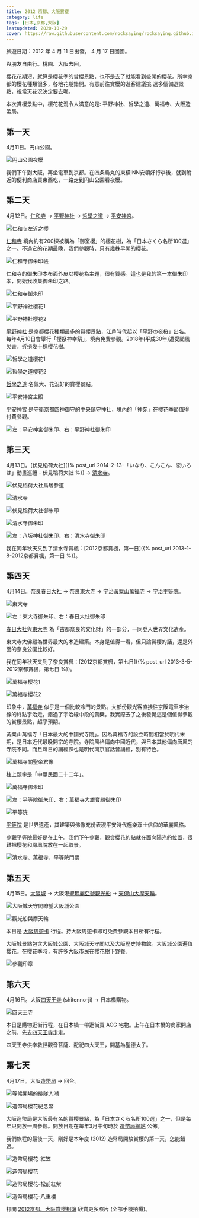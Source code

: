 ```yaml
---
title: 2012 京都、大阪賞櫻
category: life
tags: [日本,京都,大阪]
lastupdated: 2020-10-29
cover: https://raw.githubusercontent.com/rocksaying/rocksaying.github.io/master/images/2012%E4%BA%AC%E9%98%AA%E8%B3%9E%E6%AB%BB/20120414_145617.jpg
---
```


旅遊日期：2012 年 4 月 11 日出發， 4 月 17 日回國。

與朋友自由行。桃園、大阪去回。

櫻花花期短，就算是櫻花季的賞櫻景點，也不是去了就能看到盛開的櫻花。所幸京都的櫻花種類很多，各地花期錯開。有意前往賞櫻的遊客建議挑
選多個備選景點，視當天花況決定要去哪。

本次賞櫻景點中，櫻花花況令人滿意的是: 平野神社、哲學之道、萬福寺、大阪造幣局。

<!--more-->

## 第一天

4月11日。円山公園。

![円山公園夜櫻](https://raw.githubusercontent.com/rocksaying/rocksaying.github.io/master/images/2012%E4%BA%AC%E9%98%AA%E8%B3%9E%E6%AB%BB/20120411_220204.jpg)

我們下午到大阪，再坐電車到京都。在四条烏丸的東橫INN安頓好行李後，就到附近的便利商店買東西吃，一路走到円山公園看夜櫻。

## 第二天

4月12日。[仁和寺](https://zh.wikipedia.org/wiki/%E4%BB%81%E5%92%8C%E5%AF%BA) -> [平野神社](https://www.hiranojinja.com/) -> [哲學之道](https://zh.wikipedia.org/wiki/%E5%93%B2%E5%AD%A6%E4%B9%8B%E9%81%93) -> [平安神宮](http://www.heianjingu.or.jp/)。

![仁和寺左近之櫻](https://raw.githubusercontent.com/rocksaying/rocksaying.github.io/master/images/2012%E4%BA%AC%E9%98%AA%E8%B3%9E%E6%AB%BB/20120412_092315.jpg)

[仁和寺](https://zh.wikipedia.org/wiki/%E4%BB%81%E5%92%8C%E5%AF%BA) 境內約有200棵被稱為「御室櫻」的櫻花樹，為「日本さくら名所100選」之一。不過它的花期最晚，我們參觀時，只有幾株早開的櫻花。

![仁和寺御朱印帳](https://raw.githubusercontent.com/rocksaying/rocksaying.github.io/master/images/2012%E4%BA%AC%E9%98%AA%E8%B3%9E%E6%AB%BB/IMGP8071.JPG)

仁和寺的御朱印本布面外皮以櫻花為主題，很有質感。這也是我的第一本御朱印本，開始我收集御朱印之路。

![仁和寺御朱印](https://raw.githubusercontent.com/rocksaying/rocksaying.github.io/master/images/2012%E4%BA%AC%E9%98%AA%E8%B3%9E%E6%AB%BB/IMGP8074.JPG)

![平野神社櫻花1](https://raw.githubusercontent.com/rocksaying/rocksaying.github.io/master/images/2012%E4%BA%AC%E9%98%AA%E8%B3%9E%E6%AB%BB/20120412_104423.jpg)

![平野神社櫻花2](https://raw.githubusercontent.com/rocksaying/rocksaying.github.io/master/images/2012%E4%BA%AC%E9%98%AA%E8%B3%9E%E6%AB%BB/20120412_104720.jpg)

[平野神社](https://www.hiranojinja.com/) 是京都櫻花種類最多的賞櫻景點，江戶時代起以「平野の夜桜」出名。每年4月10日會舉行「櫻祭神幸祭」，境內免費參觀。2018年(平成30年)遭受颱風災害，折損幾十棵櫻花樹。

![哲學之道櫻花1](https://raw.githubusercontent.com/rocksaying/rocksaying.github.io/master/images/2012%E4%BA%AC%E9%98%AA%E8%B3%9E%E6%AB%BB/20120412_123906.jpg)

![哲學之道櫻花2](https://raw.githubusercontent.com/rocksaying/rocksaying.github.io/master/images/2012%E4%BA%AC%E9%98%AA%E8%B3%9E%E6%AB%BB/20120412_124437.jpg)

[哲學之道](https://zh.wikipedia.org/wiki/%E5%93%B2%E5%AD%A6%E4%B9%8B%E9%81%93) 名氣大、花況好的賞櫻景點。

![平安神宮主殿](https://raw.githubusercontent.com/rocksaying/rocksaying.github.io/master/images/2012%E4%BA%AC%E9%98%AA%E8%B3%9E%E6%AB%BB/20120412_145840.jpg)

[平安神宮](http://www.heianjingu.or.jp/) 是守衛京都四神御守的中央鎮守神社，境內的「神苑」在櫻花季節值得付費參觀。

![左：平安神宮御朱印、右：平野神社御朱印](https://raw.githubusercontent.com/rocksaying/rocksaying.github.io/master/images/2012%E4%BA%AC%E9%98%AA%E8%B3%9E%E6%AB%BB/IMGP8076.JPG)

## 第三天

4月13日。[伏見稻荷大社]({% post_url 2014-2-13-「いなり、こんこん、恋いろは」動畫巡禮 - 伏見稻荷大社 %}) -> [清水寺](https://www.kiyomizudera.or.jp/)。

![伏見稻荷大社鳥居參道](https://raw.githubusercontent.com/rocksaying/rocksaying.github.io/master/images/2012%E4%BA%AC%E9%98%AA%E8%B3%9E%E6%AB%BB/20120413_094213.jpg)

![清水寺](https://raw.githubusercontent.com/rocksaying/rocksaying.github.io/master/images/2012%E4%BA%AC%E9%98%AA%E8%B3%9E%E6%AB%BB/20120413_141406.jpg)

![伏見稻荷大社御朱印](https://raw.githubusercontent.com/rocksaying/rocksaying.github.io/master/images/2012%E4%BA%AC%E9%98%AA%E8%B3%9E%E6%AB%BB/IMGP8077.JPG)

![清水寺御朱印](https://raw.githubusercontent.com/rocksaying/rocksaying.github.io/master/images/2012%E4%BA%AC%E9%98%AA%E8%B3%9E%E6%AB%BB/IMGP8079.JPG)

![左：八坂神社御朱印、右：清水寺御朱印](https://raw.githubusercontent.com/rocksaying/rocksaying.github.io/master/images/2012%E4%BA%AC%E9%98%AA%E8%B3%9E%E6%AB%BB/IMGP8082.JPG)

我在同年秋天又到了清水寺賞楓：[2012京都賞楓，第一日]({% post_url 2013-1-8-2012京都賞楓，第一日 %})。

## 第四天

4月14日。奈良[春日大社](https://www.kasugataisha.or.jp/) -> 奈良[東大寺](http://www.todaiji.or.jp/) -> 宇治[黃檗山萬福寺](https://www.obakusan.or.jp/tw/) -> 宇治[平等院](https://www.byodoin.or.jp/ch2/)。

![東大寺](https://raw.githubusercontent.com/rocksaying/rocksaying.github.io/master/images/2012%E4%BA%AC%E9%98%AA%E8%B3%9E%E6%AB%BB/20120414_110614.jpg)

![左：東大寺御朱印、右：春日大社御朱印](https://raw.githubusercontent.com/rocksaying/rocksaying.github.io/master/images/2012%E4%BA%AC%E9%98%AA%E8%B3%9E%E6%AB%BB/IMGP8084.JPG)

[春日大社](https://www.kasugataisha.or.jp/)與[東大寺](http://www.todaiji.or.jp/) 為「古都奈良的文化財」的一部分，一同登入世界文化遺產。

東大寺大佛殿為世界最大的木造建築。本身是值得一看，但只論賞櫻的話，還是外面的奈良公園比較好。

我在同年秋天又到了奈良賞楓：[2012京都賞楓，第七日]({% post_url 2013-3-5-2012京都賞楓，第七日 %})。

![萬福寺櫻花1](https://raw.githubusercontent.com/rocksaying/rocksaying.github.io/master/images/2012%E4%BA%AC%E9%98%AA%E8%B3%9E%E6%AB%BB/20120414_145617.jpg)

![萬福寺櫻花2](https://raw.githubusercontent.com/rocksaying/rocksaying.github.io/master/images/2012%E4%BA%AC%E9%98%AA%E8%B3%9E%E6%AB%BB/20120414_150111.jpg)

印象中，[萬福寺](https://www.obakusan.or.jp/tw/) 似乎是一個比較冷門的景點。大部份觀光客直接往京阪電車宇治線的終點宇治走，錯過了宇治線中段的黃檗。我實際去了之後發覺這是個值得參觀的賞櫻景點，超乎預期。

黃檗山萬福寺「日本最大的中國式寺院」。因為萬福寺的設立時間相當於明代末期，是日本近代最晚開宗的寺院。寺院風格偏向中國近代，與日本其他偏向唐風的寺院不同。而且每日的誦經課也是明代南京官話音誦經，別有特色。

![萬福寺關聖帝君像](https://raw.githubusercontent.com/rocksaying/rocksaying.github.io/master/images/2012%E4%BA%AC%E9%98%AA%E8%B3%9E%E6%AB%BB/20120414_151629.jpg)

柱上題字是「中華民國二十二年」。

![萬福寺御朱印](https://raw.githubusercontent.com/rocksaying/rocksaying.github.io/master/images/2012%E4%BA%AC%E9%98%AA%E8%B3%9E%E6%AB%BB/IMGP8086.JPG)

![左：平等院御朱印、右：萬福寺大雄寶殿御朱印](https://raw.githubusercontent.com/rocksaying/rocksaying.github.io/master/images/2012%E4%BA%AC%E9%98%AA%E8%B3%9E%E6%AB%BB/IMGP8089.JPG)

![平等院](https://raw.githubusercontent.com/rocksaying/rocksaying.github.io/master/images/2012%E4%BA%AC%E9%98%AA%E8%B3%9E%E6%AB%BB/20120414_161638.jpg)

[平等院](https://www.byodoin.or.jp/ch2/) 是世界遺產，其建築與佛像充份表現平安時代極樂淨土信仰的華麗風格。

參觀平等院最好是在上午。我們下午參觀，觀賞櫻花的點就在面向陽光的位置，很難把櫻花和鳳凰院放在一起取景。

![清水寺、萬福寺、平等院門票](https://raw.githubusercontent.com/rocksaying/rocksaying.github.io/master/images/2012%E4%BA%AC%E9%98%AA%E8%B3%9E%E6%AB%BB/IMGP8092.JPG)

## 第五天

4月15日。[大阪城](https://www.osakacastle.net/) -> 大阪港[聖瑪麗亞號觀光船](https://www.osp.osaka-info.jp/cht/facility/detail?id=34) -> [天保山大摩天輪](https://www.osp.osaka-info.jp/cht/facility/detail?id=32)。

![大阪城天守閣瞭望大阪城公園](https://raw.githubusercontent.com/rocksaying/rocksaying.github.io/master/images/2012%E4%BA%AC%E9%98%AA%E8%B3%9E%E6%AB%BB/20120415_100233.jpg)

![觀光船與摩天輪](https://raw.githubusercontent.com/rocksaying/rocksaying.github.io/master/images/2012%E4%BA%AC%E9%98%AA%E8%B3%9E%E6%AB%BB/20120415_140405.jpg)

本日是 [大阪周遊卡](https://www.osp.osaka-info.jp/cht/) 行程。持大阪周遊卡即可免費參觀本日所有行程。

大阪城景點包含大阪城公園、大阪城天守閣以及大阪歷史博物館。大阪城公園遍值櫻花。在櫻花季時，有許多大阪市民在櫻花樹下野餐。

![參觀印章](https://raw.githubusercontent.com/rocksaying/rocksaying.github.io/master/images/2012%E4%BA%AC%E9%98%AA%E8%B3%9E%E6%AB%BB/IMGP8091.JPG)

## 第六天

4月16日。大阪[四天王寺](http://www.shitennoji.or.jp/) (shitenno-ji) -> 日本橋購物。

![四天王寺](https://raw.githubusercontent.com/rocksaying/rocksaying.github.io/master/images/2012%E4%BA%AC%E9%98%AA%E8%B3%9E%E6%AB%BB/20120416_084309.jpg)


本日是購物逛街行程，在日本橋一帶逛街買 ACG 宅物。上午在日本橋的商家開店之前，先去[四天王寺](http://www.shitennoji.or.jp/)走走。

四天王寺供奉救世觀音菩薩、配祀四大天王，開基為聖德太子。

## 第七天

4月17日。大阪[造幣局](https://www.mint.go.jp/) -> 回台。

![等候開場的排隊人潮](https://raw.githubusercontent.com/rocksaying/rocksaying.github.io/master/images/2012%E4%BA%AC%E9%98%AA%E8%B3%9E%E6%AB%BB/20120417_100113.jpg)

![造幣局櫻花紀念幣](https://raw.githubusercontent.com/rocksaying/rocksaying.github.io/master/images/2012%E4%BA%AC%E9%98%AA%E8%B3%9E%E6%AB%BB/IMGP8096.JPG)

大阪造幣局是大阪最有名的賞櫻景點，為「日本さくら名所100選」之一，但是每年只開放一周參觀。開放日期在每年3月中旬時於 [造幣局網站](https://www.mint.go.jp/) 公佈。

我們旅程的最後一天，剛好是本年度 (2012) 造幣局開放賞櫻的第一天，怎能錯過。

![造幣局櫻花-紅笠](https://raw.githubusercontent.com/rocksaying/rocksaying.github.io/master/images/2012%E4%BA%AC%E9%98%AA%E8%B3%9E%E6%AB%BB/20120417_100316.jpg)

![造幣局櫻花](https://raw.githubusercontent.com/rocksaying/rocksaying.github.io/master/images/2012%E4%BA%AC%E9%98%AA%E8%B3%9E%E6%AB%BB/20120417_100850.jpg)

![造幣局櫻花-松前紅紫](https://raw.githubusercontent.com/rocksaying/rocksaying.github.io/master/images/2012%E4%BA%AC%E9%98%AA%E8%B3%9E%E6%AB%BB/20120417_102346.jpg)

![造幣局櫻花-八重櫻](https://raw.githubusercontent.com/rocksaying/rocksaying.github.io/master/images/2012%E4%BA%AC%E9%98%AA%E8%B3%9E%E6%AB%BB/20120417_104221.jpg)

打開 [2012京都、大阪賞櫻相簿](https://photos.app.goo.gl/5t6N1g27GcPYFYaV8) 欣賞更多照片 (全部手機拍攝)。
